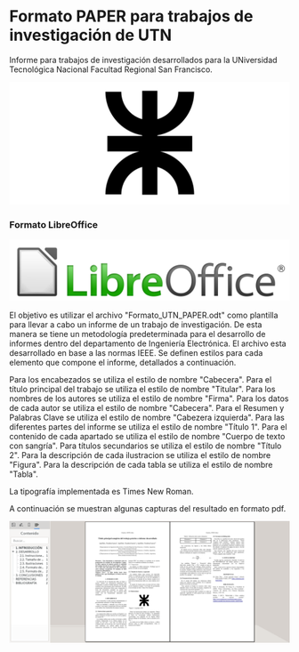 # Formato PAPER para trabajos de investigación de UTN

Informe para trabajos de investigación desarrollados para la UNiversidad Tecnológica Nacional Facultad Regional San Francisco.

![UTN](/utn_logo.svg)

### Formato LibreOffice

![LibreOffice](/LibreOffice_logo.png)

El objetivo es utilizar el archivo "Formato_UTN_PAPER.odt" como plantilla para llevar a cabo un informe de un trabajo de investigación. De esta manera se tiene un metodología predeterminada para el desarrollo de informes dentro del departamento de Ingeniería Electrónica. El archivo esta desarrollado en base a las normas IEEE. Se definen estilos para cada elemento que compone el informe, detallados a continuación.

Para los encabezados se utiliza el estilo de nombre "Cabecera". Para el título principal del trabajo se utiliza el estilo de nombre "Titular". Para los nombres de los autores se utiliza el estilo de nombre "Firma". Para los datos de cada autor se utiliza el estilo de nombre "Cabecera". Para el Resumen y Palabras Clave se utiliza el estilo de nombre "Cabezera izquierda". Para las diferentes partes del informe se utiliza el estilo de nombre "Título 1". Para el contenido de cada apartado se utiliza el estilo de nombre "Cuerpo de texto con sangría". Para títulos secundarios se utiliza el estilo de nombre "Título 2". Para la descripción de cada ilustracion se utiliza el estilo de nombre "Figura". Para la descripción de cada tabla se utiliza el estilo de nombre "Tabla".

La tipografía implementada es Times New Roman.

A continuación se muestran algunas capturas del resultado en formato pdf.

![Captura](/C1.png)
